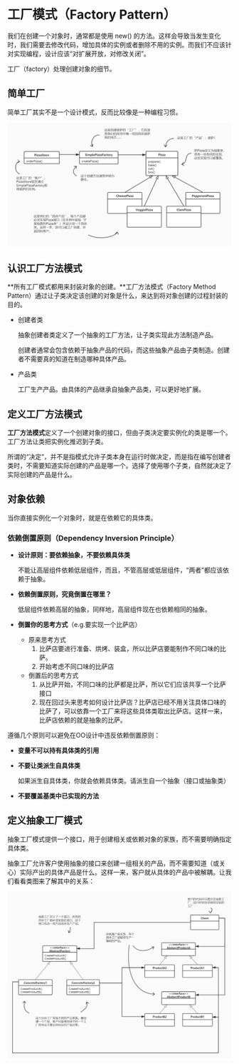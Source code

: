 # 工厂模式（Factory Pattern）

我们在创建一个对象时，通常都是使用 new() 的方法。这样会导致当发生变化时，我们需要去修改代码，增加具体的实例或者删除不用的实例。而我们不应该针对实现编程，设计应该“对扩展开放，对修改关闭”。

工厂（factory）处理创建对象的细节。

## 简单工厂

简单工厂其实不是一个设计模式，反而比较像是一种编程习惯。

![比萨店类图](https://github.com/RegulusHS/Head-First-Design-Patterns/blob/master/resource/chapter4/比萨店类图.jpg)

## 认识工厂方法模式

**所有工厂模式都用来封装对象的创建。**工厂方法模式（Factory Method Pattern）通过让子类决定该创建的对象是什么，来达到将对象创建的过程封装的目的。

- 创建者类

  抽象创建者类定义了一个抽象的工厂方法，让子类实现此方法制造产品。

  创建者通常会包含依赖于抽象产品的代码，而这些抽象产品由子类制造。创建者不需要真的知道在制造哪种具体产品。

- 产品类

  工厂生产产品。由具体的产品继承自抽象产品类，可以更好地扩展。

## 定义工厂方法模式

**工厂方法模式**定义了一个创建对象的接口，但由子类决定要实例化的类是哪一个。工厂方法让类把实例化推迟到子类。

所谓的“决定”，并不是指模式允许子类本身在运行时做决定，而是指在编写创建者类时，不需要知道实际创建的产品是哪一个。选择了使用哪个子类，自然就决定了实际创建的产品是什么。

## 对象依赖

当你直接实例化一个对象时，就是在依赖它的具体类。

### 依赖倒置原则（Dependency Inversion Principle）

- **设计原则：要依赖抽象，不要依赖具体类**

  不能让高层组件依赖低层组件，而且，不管高层或低层组件，“两者”都应该依赖于抽象。

- **依赖倒置原则，究竟倒置在哪里？**

  低层组件依赖高层的抽象，同样地，高层组件现在也依赖相同的抽象。

- **倒置你的思考方式**（e.g.要实现一个比萨店）

  - 原来思考方式
    1. 比萨店要进行准备、烘烤、装盒，所以比萨店要能制作不同口味的比萨。
    2. 开始考虑不同口味的比萨店
  - 倒置后的思考方式
    1. 从比萨开始，不同口味的比萨都是比萨，所以它们应该共享一个比萨接口
    2. 现在回过头来思考如何设计比萨店？比萨店已经不用关注具体口味的比萨了，可以依靠一个工厂来将这些具体类取出比萨店。这样一来，比萨店依赖的就是抽象的比萨。

遵循几个原则可以避免在OO设计中违反依赖倒置原则：

- **变量不可以持有具体类的引用**

- **不要让类派生自具体类**

  如果派生自具体类，你就会依赖具体类。请派生自一个抽象（接口或抽象类）

- **不要覆盖基类中已实现的方法**

## 定义抽象工厂模式

抽象工厂模式提供一个接口，用于创建相关或依赖对象的家族，而不需要明确指定具体类。

抽象工厂允许客户使用抽象的接口来创建一组相关的产品，而不需要知道（或关心）实际产出的具体产品是什么。这样一来，客户就从具体的产品中被解耦。让我们看看类图来了解其中的关系：

![抽象工厂模式类图](https://github.com/RegulusHS/Head-First-Design-Patterns/blob/master/resource/chapter4/抽象工厂模式类图.jpg)